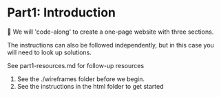 # Part1: Introduction #

:dart: We will 'code-along' to create a one-page website with three sections.

The instructions can also be followed independently, but in this case you will need to look up solutions.

See part1-resources.md for follow-up resources

1. See the ./wireframes folder before we begin.
2. See the instructions in the html folder to get started
